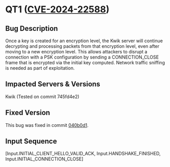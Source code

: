 # QT1 ([CVE-2024-22588](https://nvd.nist.gov/vuln/detail/CVE-2024-22588))

## Bug Description
Once a key is created for an encryption level, the Kwik server will continue decrypting and processing packets from that encryption level, even after moving to a new encryption level. This allows attackers to disrupt a connection with a PSK configuration by sending a CONNECTION_CLOSE frame that is encrypted via the initial key computed. Network traffic sniffing is needed as part of exploitation.

## Impacted Servers & Versions
Kwik (Tested on commit 745fd4e2)

## Fixed Version
This bug was fixed in commit [040b0d1](https://github.com/ptrd/kwik/commit/040b0d1327bfb0a8e35c23c2bd612a4a39b721d4).

## Input Sequence
[Input.INITIAL_CLIENT_HELLO_VALID_ACK, Input.HANDSHAKE_FINISHED, Input.INITIAL_CONNECTION_CLOSE]
